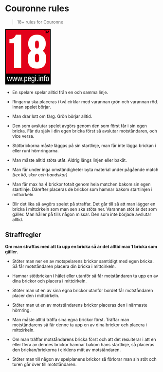 # Couronne rules
> 18+ rules for Couronne

![pegi](https://github.com/oddhill/couronne/blob/master/pegi.png)

- En spelare spelar alltid från en och samma linje.

- Ringarna ska placeras i två cirklar med varannan grön och varannan röd. Innan spelet börjar.

- Man drar lott om färg. Grön börjar alltid.

- Den som avslutar spelet avgörs genom den som först får i sin egen bricka. Får du själv i din egen bricka först så avslutar motståndaren, och vice versa.

- Stötbrickorna måste läggas på sin startlinje, man får inte lägga brickan i eller runt hörnringarna.

- Man måste alltid stöta utåt. Aldrig längs linjen eller bakåt.

- Man får under inga omständigheter byta material under pågående match *(tex kö, skor och handskar)*

- Man får max ha 4 brickor totalt genom hela matchen bakom sin egen startlinje. Därefter placeras de brickor som hamnar bakom startlinjen i mittcirkeln.

- Blir det lika så avgörs spelet på straffar. Det går till så att man lägger en bricka i mittcirkeln som man sen ska stöta ner. Varannan stöt är det som gäller. Man håller på tills någon missar. Den som inte började avslutar alltid.

## Straffregler
**Om man straffas med att ta upp en bricka så är det alltid max 1 bricka som gäller.**

- Stöter man ner en av motspelarens brickor samtidigt med egen bricka. Så får motståndaren placera din bricka i mittcirkeln.

- Hamnar stötbrickan i hålet eller utanför så får motståndaren ta upp en av dina brickor och placera i mittcirkeln.

- Stöter man ut en av sina egna brickor utanför bordet får motståndaren placer den i mittcirkeln.

- Stöter man ut en av motståndarens brickor placeras den i närmaste hörnring.

- Man måste alltid träffa sina egna brickor först. Träffar man motståndarens så får denne ta upp en av dina brickor och placera i mittcirkeln.

- Om man träffar motståndarens bricka först och att det resulterar i att en eller flera av dennes brickor hamnar bakom hans startlinje, så placeras den brickan/brickorna i cirklens mitt av motståndaren.

- Stöter man till någon av spelplanens brickor så förlorar man sin stöt och turen går över till motståndaren.
